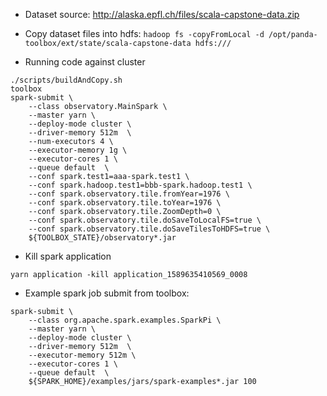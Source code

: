 * Dataset source: http://alaska.epfl.ch/files/scala-capstone-data.zip

* Copy dataset files into hdfs:
`hadoop fs -copyFromLocal -d /opt/panda-toolbox/ext/state/scala-capstone-data hdfs:///`

* Running code against cluster
```
./scripts/buildAndCopy.sh
toolbox
spark-submit \
    --class observatory.MainSpark \
    --master yarn \
    --deploy-mode cluster \
    --driver-memory 512m  \
    --num-executors 4 \
    --executor-memory 1g \
    --executor-cores 1 \
    --queue default  \
    --conf spark.test1=aaa-spark.test1 \
    --conf spark.hadoop.test1=bbb-spark.hadoop.test1 \
    --conf spark.observatory.tile.fromYear=1976 \
    --conf spark.observatory.tile.toYear=1976 \
    --conf spark.observatory.tile.ZoomDepth=0 \
    --conf spark.observatory.tile.doSaveToLocalFS=true \
    --conf spark.observatory.tile.doSaveTilesToHDFS=true \
    ${TOOLBOX_STATE}/observatory*.jar
```

* Kill spark application
```
yarn application -kill application_1589635410569_0008
```

* Example spark job submit from toolbox:
```
spark-submit \
    --class org.apache.spark.examples.SparkPi \
    --master yarn \
    --deploy-mode cluster \
    --driver-memory 512m  \
    --executor-memory 512m \
    --executor-cores 1 \
    --queue default  \
    ${SPARK_HOME}/examples/jars/spark-examples*.jar 100
```